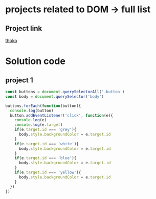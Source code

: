 # projects related to DOM -> full list
## Project link
[thoko](https://stackblitz.com/edit/dom-project-chaiaurcode)

# Solution code

## project 1
```javascript
const buttons = document.querySelectorAll('.button')
const body = document.querySelector('body')

buttons.forEach(function(button){
  console.log(button)
  button.addEventListener('click', function(e){
    console.log(e)
    console.log(e.target)
    if(e.target.id === 'grey'){
      body.style.backgroundColor = e.target.id
    }
    if(e.target.id === 'white'){
      body.style.backgroundColor = e.target.id
    }
    if(e.target.id === 'blue'){
      body.style.backgroundColor = e.target.id
    }
    if(e.target.id === 'yellow'){
      body.style.backgroundColor = e.target.id
    }
  })
})
```